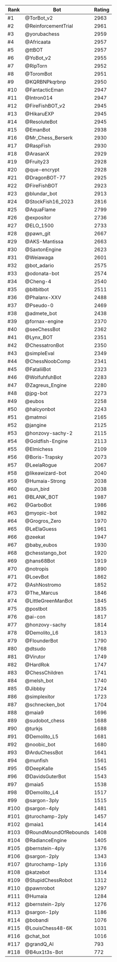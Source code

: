 Rank|Bot|Rating
---|---|---
#1|@TorBot_v2|2963
#2|@ReinforcementTrial|2961
#3|@yorubachess|2959
#4|@Africaata|2957
#5|@ttBOT|2957
#6|@YoBot_v2|2955
#7|@RipTorn|2952
#8|@ToromBot|2951
#9|@KQRBNPkqrbnp|2950
#10|@FantacticEman|2947
#11|@Intron014|2947
#12|@FireFishBOT_v2|2945
#13|@HikaruEXP|2945
#14|@ResoluteBot|2945
#15|@EmanBot|2938
#16|@Mr_Chess_Berserk|2930
#17|@RaspFish|2930
#18|@ArasanX|2929
#19|@Fruity23|2928
#20|@que-encrypt|2928
#21|@DragonBOT-77|2925
#22|@FireFishBOT|2923
#23|@blundar_bot|2913
#24|@StockFish16_2023|2816
#25|@AquaFlame|2799
#26|@expositor|2736
#27|@ELO_1500|2733
#28|@pawn_git|2667
#29|@AKS-Mantissa|2663
#30|@SaxtonEngine|2623
#31|@Weiawaga|2601
#32|@bot_adario|2575
#33|@odonata-bot|2574
#34|@Cheng-4|2540
#35|@bitbitbot|2511
#36|@Phalanx-XXV|2488
#37|@Pseudo-0|2469
#38|@admete_bot|2438
#39|@fornax-engine|2370
#40|@seeChessBot|2362
#41|@Lynx_BOT|2351
#42|@ChessatronBot|2350
#43|@simpleEval|2349
#44|@ChessNoobComp|2341
#45|@FataliiBot|2323
#46|@WolfuhfuhBot|2283
#47|@Zagreus_Engine|2280
#48|@jpg-bot|2273
#49|@eubos|2258
#50|@halcyonbot|2243
#51|@matmoi|2165
#52|@jangine|2125
#53|@honzovy-sachy-2|2115
#54|@Goldfish-Engine|2113
#55|@Elmichess|2109
#56|@Boris-Trapsky|2073
#57|@LeelaRogue|2067
#58|@likeawizard-bot|2040
#59|@Humaia-Strong|2038
#60|@sun_bird|2038
#61|@BLANK_BOT|1987
#62|@GarboBot|1986
#63|@myopic-bot|1982
#64|@Grogros_Zero|1970
#65|@LeElaGuess|1961
#66|@zeekat|1947
#67|@baby_eubos|1930
#68|@chesstango_bot|1920
#69|@hans68Bot|1919
#70|@notropis|1890
#71|@LoevBot|1862
#72|@AshNostromo|1852
#73|@The_Marcus|1846
#74|@LittleGreenManBot|1845
#75|@postbot|1835
#76|@ai-con|1817
#77|@honzovy-sachy|1814
#78|@Demolito_L6|1813
#79|@FlounderBot|1790
#80|@dtsudo|1768
#81|@Virutor|1749
#82|@HardRok|1747
#83|@ChessChildren|1741
#84|@melsh_bot|1740
#85|@Jibbby|1724
#86|@simplexitor|1723
#87|@schnecken_bot|1704
#88|@maia9|1696
#89|@sudobot_chess|1688
#90|@turkjs|1688
#91|@Demolito_L5|1681
#92|@noobic_bot|1680
#93|@ArduChessBot|1641
#94|@munfish|1561
#95|@DeepKalle|1545
#96|@DavidsGuterBot|1543
#97|@maia5|1538
#98|@Demolito_L4|1517
#99|@sargon-3ply|1515
#100|@sargon-4ply|1481
#101|@turochamp-2ply|1457
#102|@maia1|1414
#103|@RoundMoundOfRebounds|1408
#104|@RadianceEngine|1405
#105|@bernstein-4ply|1376
#106|@sargon-2ply|1343
#107|@turochamp-1ply|1316
#108|@katzebot|1314
#109|@StupidChessRobot|1312
#110|@pawnrobot|1297
#111|@Humaia|1284
#112|@bernstein-2ply|1276
#113|@sargon-1ply|1186
#114|@bobandi|1076
#115|@LouisChess48-6K|1031
#116|@chat_bot|1016
#117|@grandQ_AI|793
#118|@B4ux1t3s-Bot|772
